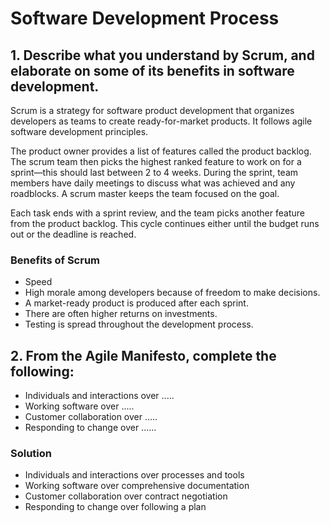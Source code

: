 # Software Development Process

## 1. Describe what you understand by Scrum, and elaborate on some of its benefits in software development.

Scrum is a strategy for software product development that organizes developers as teams to create ready-for-market products. It follows agile software development principles.

The product owner provides a list of features called the product backlog. The scrum team then picks the highest ranked feature to work on for a sprint—this should last between 2 to 4 weeks. During the sprint, team members have daily meetings to discuss what was achieved and any roadblocks. A scrum master keeps the team focused on the goal.

Each task ends with a sprint review, and the team picks another feature from the product backlog. This cycle continues either until the budget runs out or the deadline is reached.

### Benefits of Scrum

- Speed
- High morale among developers because of freedom to make decisions.
- A market-ready product is produced after each sprint.
- There are often higher returns on investments.
- Testing is spread throughout the development process.

## 2. From the Agile Manifesto, complete the following:

- Individuals and interactions over .....
- Working software over .....
- Customer collaboration over .....
- Responding to change over ......

### Solution

- Individuals and interactions over processes and tools
- Working software over comprehensive documentation
- Customer collaboration over contract negotiation
- Responding to change over following a plan
